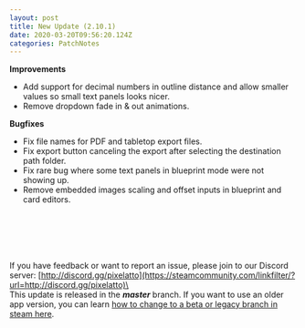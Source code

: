 ```yaml
---
layout: post
title: New Update (2.10.1)
date: 2020-03-20T09:56:20.124Z
categories: PatchNotes
---
```

<!--StartFragment-->

**Improvements**

* Add support for decimal numbers in outline distance and allow smaller values so small text panels looks nicer.
* Remove dropdown fade in & out animations.



**Bugfixes**

* Fix file names for PDF and tabletop export files.
* Fix export button canceling the export after selecting the destination path folder.
* Fix rare bug where some text panels in blueprint mode were not showing up.
* Remove embedded images scaling and offset inputs in blueprint and card editors.

\
\
\
\
\
If you have feedback or want to report an issue, please join to our Discord server: [http://discord.gg/pixelatto](https://steamcommunity.com/linkfilter/?url=http://discord.gg/pixelatto)\
\
This update is released in the ***master*** branch. If you want to use an older app version, you can learn [how to change to a beta or legacy branch in steam here](https://steamcommunity.com/linkfilter/?url=https://steamcommunity.com/sharedfiles/filedetails/?id=1129108624).

<!--EndFragment-->